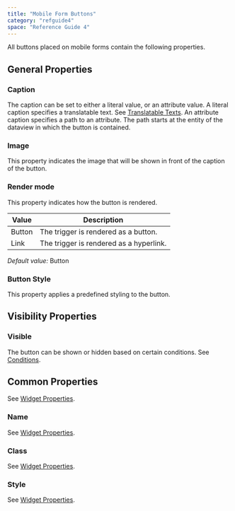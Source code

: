 ```yaml
---
title: "Mobile Form Buttons"
category: "refguide4"
space: "Reference Guide 4"
---
```

All buttons placed on mobile forms contain the following properties.

## General Properties

### Caption

The caption can be set to either a literal value, or an attribute value. A literal caption specifies a translatable text. See [Translatable Texts](translatable-texts). An attribute caption specifies a path to an attribute. The path starts at the entity of the dataview in which the button is contained.

### Image

This property indicates the image that will be shown in front of the caption of the button.

### Render mode

This property indicates how the button is rendered.

| Value | Description |
| --- | --- |
| Button | The trigger is rendered as a button. |
| Link | The trigger is rendered as a hyperlink. |

_Default value:_ Button

### Button Style

This property applies a predefined styling to the button.

## Visibility Properties

### Visible

The button can be shown or hidden based on certain conditions. See [Conditions](conditions).

## Common Properties

See [Widget Properties](widget-properties).

### Name

See [Widget Properties](widget-properties).

### Class

See [Widget Properties](widget-properties).

### Style

See [Widget Properties](widget-properties).